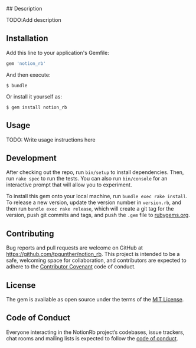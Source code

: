 ## Description

TODO:Add description

## Installation

Add this line to your application's Gemfile:

```ruby
gem 'notion_rb'
```

And then execute:

    $ bundle

Or install it yourself as:

    $ gem install notion_rb

## Usage

TODO: Write usage instructions here

## Development

After checking out the repo, run `bin/setup` to install dependencies. Then, run `rake spec` to run the tests. You can also run `bin/console` for an interactive prompt that will allow you to experiment.

To install this gem onto your local machine, run `bundle exec rake install`. To release a new version, update the version number in `version.rb`, and then run `bundle exec rake release`, which will create a git tag for the version, push git commits and tags, and push the `.gem` file to [rubygems.org](https://rubygems.org).

## Contributing

Bug reports and pull requests are welcome on GitHub at https://github.com/tpgunther/notion_rb. This project is intended to be a safe, welcoming space for collaboration, and contributors are expected to adhere to the [Contributor Covenant](http://contributor-covenant.org) code of conduct.

## License

The gem is available as open source under the terms of the [MIT License](https://opensource.org/licenses/MIT).

## Code of Conduct

Everyone interacting in the NotionRb project’s codebases, issue trackers, chat rooms and mailing lists is expected to follow the [code of conduct](https://github.com/[USERNAME]/notion_rb/blob/master/CODE_OF_CONDUCT.md).
